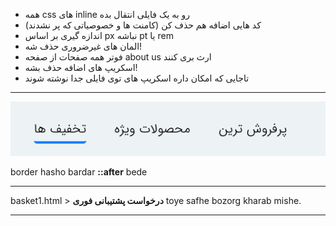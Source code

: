 - همه css های inline رو به یک فایلی انتقال بده
- کد هایی اضافه هم حذف کن (کامنت ها و خصوصیاتی که پر نشدند)
- اندازه گیری بر اساس px نباشه pt یا rem
- المان های غیرضروری حذف شه!
- فوتر همه صفحات از صفحه about us ارث بری کنند
- اسکریپ های اضافه حذف بشه!
- تاجایی که امکان داره اسکریپ های توی فایلی جدا نوشته شوند

--------------------    
![error](wtf.png)

border hasho  bardar **::after** bede

--------------------
basket1.html > **درخواست پشتیبانی فوری** toye safhe bozorg kharab mishe.

-----------------

